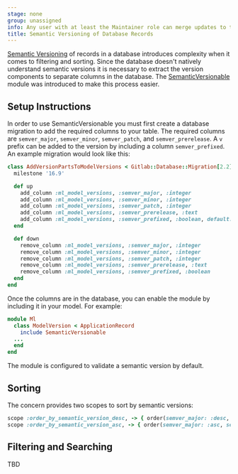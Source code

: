 ```yaml
---
stage: none
group: unassigned
info: Any user with at least the Maintainer role can merge updates to this content. For details, see https://docs.gitlab.com/ee/development/development_processes.html#development-guidelines-review.
title: Semantic Versioning of Database Records
---
```


[Semantic Versioning](https://semver.org/) of records in a database introduces complexity when it comes to filtering and sorting. Since the database doesn't natively understand semantic versions it is necessary to extract the version components to separate columns in the database. The [SemanticVersionable](https://gitlab.com/gitlab-org/gitlab/-/merge_requests/142228) module was introduced to make this process easier.

## Setup Instructions

In order to use SemanticVersionable you must first create a database migration to add the required columns to your table. The required columns are `semver_major`, `semver_minor`, `semver_patch`, and `semver_prerelease`. A `v` prefix can be added to the version by including a column `semver_prefixed`. An example migration would look like this:

```ruby
class AddVersionPartsToModelVersions < Gitlab::Database::Migration[2.2]
  milestone '16.9'

  def up
    add_column :ml_model_versions, :semver_major, :integer
    add_column :ml_model_versions, :semver_minor, :integer
    add_column :ml_model_versions, :semver_patch, :integer
    add_column :ml_model_versions, :semver_prerelease, :text
    add_column :ml_model_versions, :semver_prefixed, :boolean, default: false
  end

  def down
    remove_column :ml_model_versions, :semver_major, :integer
    remove_column :ml_model_versions, :semver_minor, :integer
    remove_column :ml_model_versions, :semver_patch, :integer
    remove_column :ml_model_versions, :semver_prerelease, :text
    remove_column :ml_model_versions, :semver_prefixed, :boolean
  end
end
```

Once the columns are in the database, you can enable the module by including it in your model. For example:

```ruby
module Ml
  class ModelVersion < ApplicationRecord
    include SemanticVersionable
  ...
  end
end
```

The module is configured to validate a semantic version by default.

## Sorting

The concern provides two scopes to sort by semantic versions:

```ruby
scope :order_by_semantic_version_desc, -> { order(semver_major: :desc, semver_minor: :desc, semver_patch: :desc)}
scope :order_by_semantic_version_asc, -> { order(semver_major: :asc, semver_minor: :asc, semver_patch: :asc)}
```

## Filtering and Searching

TBD
